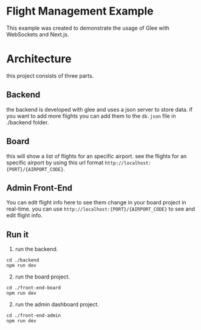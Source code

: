 # Flight Management Example

This example was created to demonstrate the usage of Glee with WebSockets and Next.js.

# Architecture

this project consists of three parts.
## Backend
the backend is developed with glee and uses a json server to store data. if you want to add more flights you can add them to the `db.json` file in ./backend folder.

## Board
this will show a list of flights for an specific airport. see the flights for an specific airport by using this url format `http://localhost:{PORT}/{AIRPORT_CODE}`.
## Admin Front-End
You can edit flight info here to see them change in your board project in real-time. you can use `http://localhost:{PORT}/{AIRPORT_CODE}` to see and edit flight info.

## Run it

1) run the backend.

```
cd ./backend
npm run dev
```
2) run the board project.

```
cd ./front-end-board
npm run dev
```
2) run the admin dashboard project.

```
cd ./front-end-admin
npm run dev
```